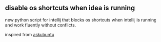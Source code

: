 ## disable os shortcuts when idea is running


new python script for intellij that blocks os shortcuts when intellij is running and work fluently without conflicts. 


inspired from 
<a rel="noopener" target="_blank" href="https://askubuntu.com/questions/862957/block-unity-keyboard-shortcuts-when-a-certain-application-is-active">askubuntu</a>
